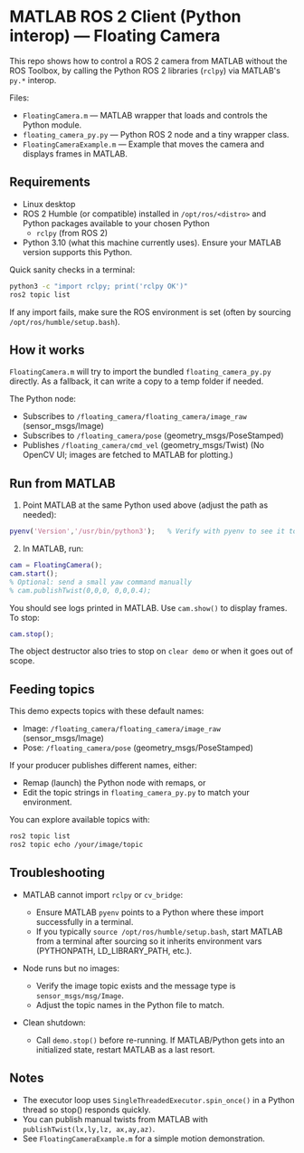 # MATLAB ROS 2 Client (Python interop) — Floating Camera

This repo shows how to control a ROS 2 camera from MATLAB without the ROS Toolbox, by calling the Python ROS 2 libraries (`rclpy`) via MATLAB's `py.*` interop.

Files:
- `FloatingCamera.m` — MATLAB wrapper that loads and controls the Python module.
- `floating_camera_py.py` — Python ROS 2 node and a tiny wrapper class.
- `FloatingCameraExample.m` — Example that moves the camera and displays frames in MATLAB.

## Requirements

- Linux desktop
- ROS 2 Humble (or compatible) installed in `/opt/ros/<distro>` and Python packages available to your chosen Python
  - `rclpy` (from ROS 2)
- Python 3.10 (what this machine currently uses). Ensure your MATLAB version supports this Python.

Quick sanity checks in a terminal:

```bash
python3 -c "import rclpy; print('rclpy OK')"
ros2 topic list
```

If any import fails, make sure the ROS environment is set (often by sourcing `/opt/ros/humble/setup.bash`).

## How it works

`FloatingCamera.m` will try to import the bundled `floating_camera_py.py` directly. As a fallback, it can write a copy to a temp folder if needed.

The Python node:
- Subscribes to `/floating_camera/floating_camera/image_raw` (sensor_msgs/Image)
- Subscribes to `/floating_camera/pose` (geometry_msgs/PoseStamped)
- Publishes `/floating_camera/cmd_vel` (geometry_msgs/Twist)
  (No OpenCV UI; images are fetched to MATLAB for plotting.)

## Run from MATLAB

1) Point MATLAB at the same Python used above (adjust the path as needed):

```matlab
pyenv('Version','/usr/bin/python3');   % Verify with pyenv to see it took effect
```

2) In MATLAB, run:

```matlab
cam = FloatingCamera();
cam.start();
% Optional: send a small yaw command manually
% cam.publishTwist(0,0,0, 0,0,0.4);
```

You should see logs printed in MATLAB. Use `cam.show()` to display frames. To stop:

```matlab
cam.stop();
```

The object destructor also tries to stop on `clear demo` or when it goes out of scope.

## Feeding topics

This demo expects topics with these default names:
- Image: `/floating_camera/floating_camera/image_raw` (sensor_msgs/Image)
- Pose: `/floating_camera/pose` (geometry_msgs/PoseStamped)

If your producer publishes different names, either:
- Remap (launch) the Python node with remaps, or
- Edit the topic strings in `floating_camera_py.py` to match your environment.

You can explore available topics with:

```bash
ros2 topic list
ros2 topic echo /your/image/topic
```

## Troubleshooting

- MATLAB cannot import `rclpy` or `cv_bridge`:
  - Ensure MATLAB `pyenv` points to a Python where these import successfully in a terminal.
  - If you typically `source /opt/ros/humble/setup.bash`, start MATLAB from a terminal after sourcing so it inherits environment vars (PYTHONPATH, LD_LIBRARY_PATH, etc.).

- Node runs but no images:
  - Verify the image topic exists and the message type is `sensor_msgs/msg/Image`.
  - Adjust the topic names in the Python file to match.

- Clean shutdown:
  - Call `demo.stop()` before re-running. If MATLAB/Python gets into an initialized state, restart MATLAB as a last resort.

## Notes

- The executor loop uses `SingleThreadedExecutor.spin_once()` in a Python thread so stop() responds quickly.
- You can publish manual twists from MATLAB with `publishTwist(lx,ly,lz, ax,ay,az)`.
- See `FloatingCameraExample.m` for a simple motion demonstration.